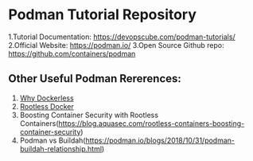 # Podman Tutorial Repository

1.Tutorial Documentation: https://devopscube.com/podman-tutorials/
2.Official Website: https://podman.io/
3.Open Source Github repo: https://github.com/containers/podman

## Other Useful Podman Rererences:

1. [Why Dockerless](https://mkdev.me/en/posts/dockerless-part-1-which-tools-to-replace-docker-with-and-why)
2. [Rootless Docker](https://docs.docker.com/engine/security/rootless/)
3. Boosting Container Security with Rootless Containers(https://blog.aquasec.com/rootless-containers-boosting-container-security)
4. Podman vs Buildah(https://podman.io/blogs/2018/10/31/podman-buildah-relationship.html)


